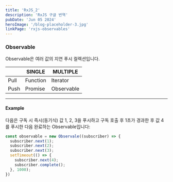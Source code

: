 ```yaml
---
title: 'RxJS_2'
description: 'RxJS 구글 번역'
pubDate: 'Jun 05 2024'
heroImage: '/blog-placeholder-3.jpg'
linkPage: 'rxjs-observables'
---
```


### Observable
Observable은 여러 값의 지연 푸시 컬렉션입니다.

|       | SINGLE   | MULTIPLE  |
|-------|----------|-----------|
| Pull | Function | Iterator |
| Push | Promise  | Observable |

---

#### Example
다음은 구독 시 즉시(동기식) 값 1, 2, 3을 푸시하고 구독 호출 후 1초가 경과한 후 값 4를 푸시한 다음 완료하는 Observable입니다:
```javascript
const observable = new Observale((subscriber) => {
  subscriber.next(1);
  subscriber.next(2);
  subscriber.next(3);
  setTimeout(() => {
    subscriber.next(4);
    subscriber.complete();
  }, 1000);
})
```
